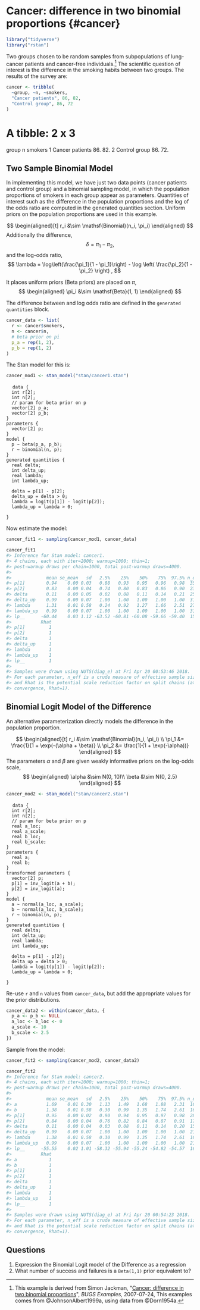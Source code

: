 
# Cancer: difference in two binomial proportions {#cancer}


```r
library("tidyverse")
library("rstan")
```

Two groups chosen to be random samples from subpopulations of lung-cancer patients and cancer-free individuals.[^cancer]
The scientific question of interest is the difference in the smoking habits between two groups.
The results of the survey are:

```r
cancer <- tribble(
  ~group, ~n, ~smokers,
  "Cancer patients", 86, 82,
  "Control group", 86, 72
)
```
# A tibble: 2 x 3
  group               n smokers
  <chr>           <dbl>   <dbl>
1 Cancer patients   86.     82.
2 Control group     86.     72.

## Two Sample Binomial Model

In implementing this model, we have just two data points (cancer patients and
control group) and a binomial sampling model, in which the population
proportions of smokers in each group appear as parameters.  Quantities of
interest such as the difference in the population proportions and the log of
the odds ratio are computed in the generated quantities section. Uniform priors
on the population proportions are used in this example.

$$
\begin{aligned}[t]
r_i &\sim \mathsf{Binomial}(n_i, \pi_i)
\end{aligned}
$$
Additionally the difference,
$$
\delta = \pi_1 - \pi_2 ,
$$
and the log-odds ratio,
$$
\lambda = \log\left(\frac{\pi_1}{1 - \pi_1}\right) - \log \left( \frac{\pi_2}{1 - \pi_2} \right) ,
$$

It places uniform priors (Beta priors) are placed on $\pi$,
$$
\begin{aligned}
\pi_i &\sim \mathsf{Beta}(1, 1)
\end{aligned}
$$

The difference between and log odds ratio are defined in the `generated quantities` block.


```r
cancer_data <- list(
  r <- cancer$smokers,
  n <- cancer$n,
  # beta prior on pi
  p_a = rep(1, 2),
  p_b = rep(1, 2)
)
```

The Stan model for this is:

```r
cancer_mod1 <- stan_model("stan/cancer1.stan")
```
<pre>
  <code class="stan">data {
  int<lower = 0> r[2];
  int<lower = 1> n[2];
  // param for beta prior on p
  vector<lower = 0.>[2] p_a;
  vector<lower = 0.>[2] p_b;
}
parameters {
  vector<lower = 0., upper = 1.>[2] p;
}
model {
  p ~ beta(p_a, p_b);
  r ~ binomial(n, p);
}
generated quantities {
  real delta;
  int delta_up;
  real lambda;
  int lambda_up;

  delta = p[1] - p[2];
  delta_up = delta > 0;
  lambda = logit(p[1]) - logit(p[2]);
  lambda_up = lambda > 0;

}</code>
</pre>

Now estimate the model:

```r
cancer_fit1 <- sampling(cancer_mod1, cancer_data)
```

```r
cancer_fit1
#> Inference for Stan model: cancer1.
#> 4 chains, each with iter=2000; warmup=1000; thin=1; 
#> post-warmup draws per chain=1000, total post-warmup draws=4000.
#> 
#>             mean se_mean   sd   2.5%    25%    50%    75%  97.5% n_eff
#> p[1]        0.94    0.00 0.03   0.88   0.93   0.95   0.96   0.98  3589
#> p[2]        0.83    0.00 0.04   0.74   0.80   0.83   0.86   0.90  2325
#> delta       0.11    0.00 0.05   0.02   0.08   0.11   0.14   0.21  2565
#> delta_up    0.99    0.00 0.07   1.00   1.00   1.00   1.00   1.00  3168
#> lambda      1.31    0.01 0.58   0.24   0.92   1.27   1.66   2.51  2706
#> lambda_up   0.99    0.00 0.07   1.00   1.00   1.00   1.00   1.00  3168
#> lp__      -60.44    0.03 1.12 -63.52 -60.81 -60.08 -59.66 -59.40  1521
#>           Rhat
#> p[1]         1
#> p[2]         1
#> delta        1
#> delta_up     1
#> lambda       1
#> lambda_up    1
#> lp__         1
#> 
#> Samples were drawn using NUTS(diag_e) at Fri Apr 20 00:53:46 2018.
#> For each parameter, n_eff is a crude measure of effective sample size,
#> and Rhat is the potential scale reduction factor on split chains (at 
#> convergence, Rhat=1).
```

## Binomial Logit Model of the Difference

An alternative parameterization directly models the difference in the population proportion.

$$
\begin{aligned}[t]
r_i &\sim \mathsf{Binomial}(n_i, \pi_i) \\
\pi_1 &= \frac{1}{1 + \exp(-(\alpha + \beta)} \\
\pi_2 &= \frac{1}{1 + \exp(-\alpha))}
\end{aligned}
$$
The parameters $\alpha$ and $\beta$ are given weakly informative priors on the log-odds scale,
$$
\begin{aligned}
\alpha &\sim N(0, 10)\\
\beta &\sim N(0, 2.5)
\end{aligned}
$$


```r
cancer_mod2 <- stan_model("stan/cancer2.stan")
```
<pre>
  <code class="stan">data {
  int<lower = 0> r[2];
  int<lower = 1> n[2];
  // param for beta prior on p
  real a_loc;
  real<lower = 0.> a_scale;
  real b_loc;
  real<lower = 0.> b_scale;
}
parameters {
  real a;
  real b;
}
transformed parameters {
  vector<lower = 0., upper = 1.>[2] p;
  p[1] = inv_logit(a + b);
  p[2] = inv_logit(a);
}
model {
  a ~ normal(a_loc, a_scale);
  b ~ normal(a_loc, b_scale);
  r ~ binomial(n, p);
}
generated quantities {
  real delta;
  int delta_up;
  real lambda;
  int lambda_up;

  delta = p[1] - p[2];
  delta_up = delta > 0;
  lambda = logit(p[1]) - logit(p[2]);
  lambda_up = lambda > 0;

}</code>
</pre>

Re-use `r` and `n` values from `cancer_data`, but add the appropriate values for the prior distributions.

```r
cancer_data2 <- within(cancer_data, {
  p_a <- p_b <- NULL
  a_loc <- b_loc <- 0
  a_scale <- 10
  b_scale <- 2.5
})
```

Sample from the model:

```r
cancer_fit2 <- sampling(cancer_mod2, cancer_data2)
```

```r
cancer_fit2
#> Inference for Stan model: cancer2.
#> 4 chains, each with iter=2000; warmup=1000; thin=1; 
#> post-warmup draws per chain=1000, total post-warmup draws=4000.
#> 
#>             mean se_mean   sd   2.5%    25%    50%    75%  97.5% n_eff
#> a           1.69    0.01 0.30   1.13   1.49   1.68   1.88   2.31  1639
#> b           1.38    0.01 0.58   0.30   0.99   1.35   1.74   2.61  1683
#> p[1]        0.95    0.00 0.02   0.90   0.94   0.95   0.97   0.98  2817
#> p[2]        0.84    0.00 0.04   0.76   0.82   0.84   0.87   0.91  1720
#> delta       0.11    0.00 0.04   0.03   0.08   0.11   0.14   0.20  1525
#> delta_up    0.99    0.00 0.07   1.00   1.00   1.00   1.00   1.00  2140
#> lambda      1.38    0.01 0.58   0.30   0.99   1.35   1.74   2.61  1683
#> lambda_up   0.99    0.00 0.07   1.00   1.00   1.00   1.00   1.00  2140
#> lp__      -55.55    0.02 1.01 -58.32 -55.94 -55.24 -54.82 -54.57  1625
#>           Rhat
#> a            1
#> b            1
#> p[1]         1
#> p[2]         1
#> delta        1
#> delta_up     1
#> lambda       1
#> lambda_up    1
#> lp__         1
#> 
#> Samples were drawn using NUTS(diag_e) at Fri Apr 20 00:54:23 2018.
#> For each parameter, n_eff is a crude measure of effective sample size,
#> and Rhat is the potential scale reduction factor on split chains (at 
#> convergence, Rhat=1).
```

## Questions

1.  Expression the Binomial Logit model of the Difference as a regression
1.  What number of success and failures is a `Beta(1,1)` prior equivalent to?

[^cancer]: This example is derived from Simon Jackman,
    "[Cancer: difference in two binomial proportions](https://web-beta.archive.org/web/20070601000000*/http://jackman.stanford.edu:80/mcmc/cancer.odc)",
    *BUGS Examples,* 2007-07-24, This examples comes from @JohnsonAlbert1999a, using data from @Dorn1954a.
